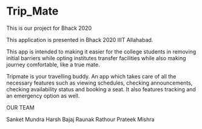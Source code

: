 # Trip_Mate
This is our project for Bhack 2020


This application is presented in Bhack 2020 IIIT Allahabad.

This app is intended to making it easier for the college students in removing initial barriers while opting institutes transfer facilities while also making journey comfortable, like a true mate.

Tripmate is your travelling buddy. An app which takes care of all the necessary features such as viewing schedules, checking announcements, checking availability status and booking a seat. It also features tracking and an emergency option as well.


OUR TEAM

Sanket Mundra
Harsh Bajaj
Raunak Rathour
Prateek Mishra	
